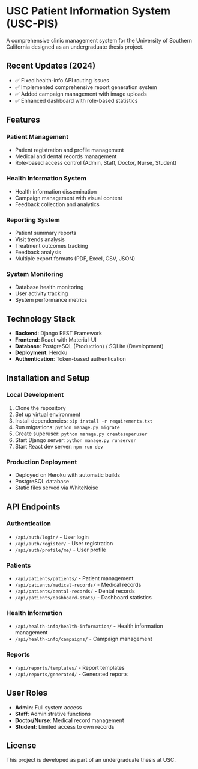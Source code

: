# USC Patient Information System (USC-PIS)

A comprehensive clinic management system for the University of Southern California designed as an undergraduate thesis project.

## Recent Updates (2024)
- ✅ Fixed health-info API routing issues
- ✅ Implemented comprehensive report generation system  
- ✅ Added campaign management with image uploads
- ✅ Enhanced dashboard with role-based statistics

## Features

### Patient Management
- Patient registration and profile management
- Medical and dental records management
- Role-based access control (Admin, Staff, Doctor, Nurse, Student)

### Health Information System
- Health information dissemination
- Campaign management with visual content
- Feedback collection and analytics

### Reporting System
- Patient summary reports
- Visit trends analysis
- Treatment outcomes tracking
- Feedback analysis
- Multiple export formats (PDF, Excel, CSV, JSON)

### System Monitoring
- Database health monitoring
- User activity tracking
- System performance metrics

## Technology Stack
- **Backend**: Django REST Framework
- **Frontend**: React with Material-UI
- **Database**: PostgreSQL (Production) / SQLite (Development)
- **Deployment**: Heroku
- **Authentication**: Token-based authentication

## Installation and Setup

### Local Development
1. Clone the repository
2. Set up virtual environment
3. Install dependencies: `pip install -r requirements.txt`
4. Run migrations: `python manage.py migrate`
5. Create superuser: `python manage.py createsuperuser`
6. Start Django server: `python manage.py runserver`
7. Start React dev server: `npm run dev`

### Production Deployment
- Deployed on Heroku with automatic builds
- PostgreSQL database
- Static files served via WhiteNoise

## API Endpoints

### Authentication
- `/api/auth/login/` - User login
- `/api/auth/register/` - User registration
- `/api/auth/profile/me/` - User profile

### Patients
- `/api/patients/patients/` - Patient management
- `/api/patients/medical-records/` - Medical records
- `/api/patients/dental-records/` - Dental records
- `/api/patients/dashboard-stats/` - Dashboard statistics

### Health Information
- `/api/health-info/health-information/` - Health information management
- `/api/health-info/campaigns/` - Campaign management

### Reports
- `/api/reports/templates/` - Report templates
- `/api/reports/generated/` - Generated reports

## User Roles
- **Admin**: Full system access
- **Staff**: Administrative functions
- **Doctor/Nurse**: Medical record management
- **Student**: Limited access to own records

## License
This project is developed as part of an undergraduate thesis at USC.